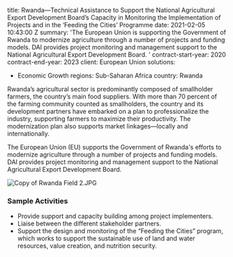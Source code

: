 
title: Rwanda—Technical Assistance to Support the National Agricultural Export Development
  Board’s Capacity in Monitoring the Implementation of Projects and in the ‘Feeding
  the Cities’ Programme
date: 2021-02-05 10:43:00 Z
summary: 'The European Union is supporting the Government of Rwanda to modernize agriculture
  through a number of projects and funding models. DAI provides project monitoring
  and management support to the National Agricultural Export Development Board. '
contract-start-year: 2020
contract-end-year: 2023
client: European Union
solutions:
- Economic Growth
regions: Sub-Saharan Africa
country: Rwanda


Rwanda’s agricultural sector is predominantly composed of smallholder farmers, the country’s main food suppliers. With more than 70 percent of the farming community counted as smallholders, the country and its development partners have embarked on a plan to professionalize the industry, supporting farmers to maximize their productivity. The modernization plan also supports market linkages—locally and internationally.

The European Union (EU) supports the Government of Rwanda's efforts to modernize agriculture through a number of projects and funding models. DAI provides project monitoring and management support to the National Agricultural Export Development Board.

![Copy of Rwanda Field 2.JPG](/uploads/Copy%20of%20Rwanda%20Field%202.JPG)

### Sample Activities

* Provide support and capacity building among project implementers.
* Liaise between the different stakeholder partners.
* Support the design and monitoring of the “Feeding the Cities” program, which works to support the sustainable use of land and water resources, value creation, and nutrition security.
